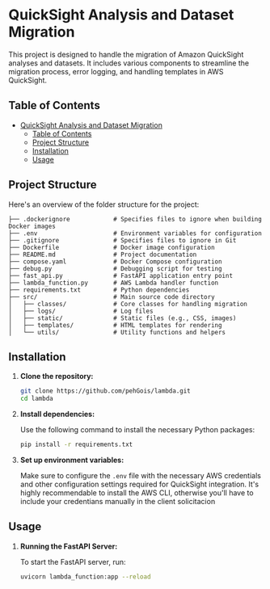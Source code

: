 # QuickSight Analysis and Dataset Migration

This project is designed to handle the migration of Amazon QuickSight analyses and datasets. It includes various components to streamline the migration process, error logging, and handling templates in AWS QuickSight.

## Table of Contents

- [QuickSight Analysis and Dataset Migration](#quicksight-analysis-and-dataset-migration)
  - [Table of Contents](#table-of-contents)
  - [Project Structure](#project-structure)
  - [Installation](#installation)
  - [Usage](#usage)

## Project Structure

Here's an overview of the folder structure for the project:

```
├── .dockerignore            # Specifies files to ignore when building Docker images
├── .env                     # Environment variables for configuration
├── .gitignore               # Specifies files to ignore in Git
├── Dockerfile               # Docker image configuration
├── README.md                # Project documentation
├── compose.yaml             # Docker Compose configuration
├── debug.py                 # Debugging script for testing
├── fast_api.py              # FastAPI application entry point
├── lambda_function.py       # AWS Lambda handler function
├── requirements.txt         # Python dependencies
├── src/                     # Main source code directory
│   ├── classes/             # Core classes for handling migration
│   ├── logs/                # Log files
│   ├── static/              # Static files (e.g., CSS, images)
│   ├── templates/           # HTML templates for rendering
│   └── utils/               # Utility functions and helpers
```

## Installation

1. **Clone the repository:**

   ```bash
   git clone https://github.com/pehGois/lambda.git
   cd lambda
   ```

2. **Install dependencies:**

   Use the following command to install the necessary Python packages:

   ```bash
   pip install -r requirements.txt
   ```

3. **Set up environment variables:**

   Make sure to configure the `.env` file with the necessary AWS credentials and other configuration settings required for QuickSight integration.
   It's highly recommendable to install the AWS CLI, otherwise you'll have to include your credentians manually in the client solicitacion

## Usage

1. **Running the FastAPI Server:**

   To start the FastAPI server, run:

   ```bash
   uvicorn lambda_function:app --reload
   ```
